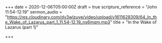 +++
date = 2020-12-06T05:00:00Z
draft = true
scripture_reference = "John 11:54-12:19"
sermon_audio = "https://res.cloudinary.com/dy3wlzuye/video/upload/v1611628309/64_In_the_Wake_of_Lazarus_part_1_11.54-12.19_ns6mqm.mp3"
title = "In the Wake of Lazarus (part 1)"

+++
